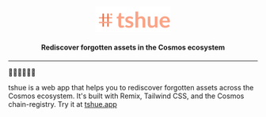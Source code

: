 
<p align="center">
    <img width="30%" alt="tshue" src="media/tshue.png" />
</p>

<h4 align="center">
    Rediscover forgotten assets in the Cosmos ecosystem
</h4>

<hr />

👋🏻👋🏻👋🏻
<br/>

tshue is a web app that helps you to rediscover forgotten assets across the Cosmos ecosystem. It's built with Remix, Tailwind CSS, and the Cosmos chain-registry. Try it at <a href="https://tshue.app" target="_blank">tshue.app</a>

<br/>
<br/>
